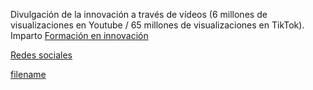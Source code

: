<style>
.markdown-section {
    max-width: 98% !important;
}

@media (max-width: 768px) {
    div.iframe-container {
      padding-top: 120%;  /* Aumentar el porcentaje para dispositivos más pequeños */
    }
  }
</style>

Divulgación de la innovación a través de vídeos (6 millones de visualizaciones en Youtube / 65 millones de visualizaciones en TikTok). Imparto [Formación en innovación](pages/formacion_innovacion.md)

[Redes sociales](redes.md#socialNetworks ':include')

[filename](../sheet2web/index.html  ':include :type=iframe width=100% height=640px')